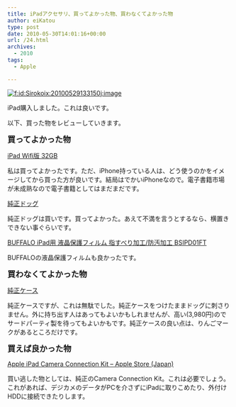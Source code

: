 ```yaml
---
title: iPadアクセサリ、買ってよかった物、買わなくてよかった物
author: eiKatou
type: post
date: 2010-05-30T14:01:16+00:00
url: /24.html
archives:
  - 2010
tags:
  - Apple

---
```

<div class="section">
  <p>
    <a href="http://f.hatena.ne.jp/Sirokoix/20100529133150" class="hatena-fotolife" target="_blank"><img src="http://cdn-ak.f.st-hatena.com/images/fotolife/S/Sirokoix/20100529/20100529133150.jpg" alt="f:id:Sirokoix:20100529133150j:image" title="f:id:Sirokoix:20100529133150j:image" class="hatena-fotolife" /></a>
  </p>
  
  <p>
    iPad購入しました。これは良いです。
  </p>
  
  <p>
    以下、買った物をレビューしていきます。
  </p>
  
  <p>
    <span style="font-weight:bold;font-size:large;">買ってよかった物</span>
  </p>
  
  <p>
    <a href="http://store.apple.com/jp/browse/home/shop_ipad/family/ipad" target="_blank">iPad Wifi版 32GB</a>
  </p>
  
  <p>
    私は買ってよかったです。ただ、iPhone持っている人は、どう使うのかをイメージしてから買った方が良いです。結局はでかいiPhoneなので。電子書籍市場が未成熟なので電子書籍としてはまだまだです。
  </p>
  
  <p>
    <a href="http://store.apple.com/jp/product/MC360ZM/A?fnode=MTc0MjU4NjE&#038;mco=MTcyMTgxODc" target="_blank">純正ドッグ</a>
  </p>
  
  <p>
    純正ドッグは買いです。買ってよかった。あえて不満を言うとするなら、横置きできない事ぐらいです。
  </p>
  
  <p>
    <a href="http://d.hatena.ne.jp/asin/B0039P72WM">BUFFALO iPad用 液晶保護フィルム 指すべり加工/防汚加工 BSIPD01FT</a>
  </p>
  
  <p>
    BUFFALOの液晶保護フィルムも良かったです。
  </p>
  
  <p>
    <span style="font-weight:bold;font-size:large;">買わなくてよかった物</span>
  </p>
  
  <p>
    <a href="http://store.apple.com/jp/product/MC361ZM/A?fnode=MTc0MjU2Mjc&#038;mco=MTcyMTgxNTk" target="_blank">純正ケース</a>
  </p>
  
  <p>
    純正ケースですが、これは無駄でした。純正ケースをつけたままドッグに刺さりません。外に持ち出す人はあってもよいかもしれませんが、高い(3,980円)のでサードパーティ製を待ってもよいかもです。純正ケースの良い点は、りんごマークがあるところだけです。
  </p>
  
  <p>
    <span style="font-weight:bold;font-size:large;">買えば良かった物</span>
  </p>
  
  <p>
    <a href="http://store.apple.com/jp/product/MC531ZM/A" target="_blank">Apple iPad Camera Connection Kit &#8211; Apple Store (Japan)</a>
  </p>
  
  <p>
    買い逃した物としては、純正のCamera Connection Kit。これは必要でしょう。これがあれば、デジカメのデータがPCを介さずにiPadに取りこめたり、外付けHDDに接続できたりします。
  </p>
</div>
